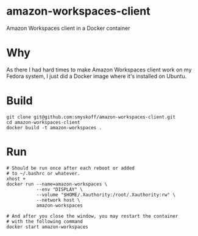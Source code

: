 # amazon-workspaces-client
Amazon Workspaces client in a Docker container

# Why

As there I had hard times to make Amazon Workspaces client work on my
Fedora system, I just did a Docker image where it's installed on Ubuntu.


# Build

    git clone git@github.com:smyskoff/amazon-workspaces-client.git
    cd amazon-workspaces-client
    docker build -t amazon-workspaces .

# Run

    # Should be run once after each reboot or added
    # to ~/.bashrc or whatever.
    xhost +
    docker run --name=amazon-workspaces \
               --env "DISPLAY" \
               --volume "$HOME/.Xauthority:/root/.Xauthority:rw" \
               --network host \
               amazon-workspaces

    # And after you close the window, you may restart the container
    # with the following command
    docker start amazon-workspaces
